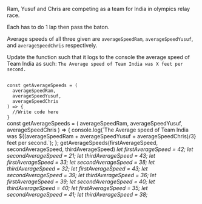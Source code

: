 Ram, Yusuf and Chris are
competing as a team for India
in olympics relay race. 

Each has to do 1 lap then
pass the baton.

Average speeds of all three
given are `averageSpeedRam`,
`averageSpeedYusuf`, and 
`averageSpeedChris` respectively.

Update the function such that
it logs to the console the
average speed of Team India
as such:
`The Average speed of Team India was X feet per second.`


<codeblock language="javascript" type="exercise" testMode="multipleInput">
<code>
const getAverageSpeeds = (
  averageSpeedRam,
  averageSpeedYusuf,
  averageSpeedChris
) => {
  //Write code here
}
</code>
<solution>
const getAverageSpeeds = (
  averageSpeedRam,
  averageSpeedYusuf,
  averageSpeedChris
) => {
  console.log(`The Average speed of Team India was ${(averageSpeedRam + averageSpeedYusuf + averageSpeedChris)/3} feet per second.`);
};

</solution>
<testcases>
<caller>
getAverageSpeeds(firstAverageSpeed, secondAverageSpeed, thirdAverageSpeed)
</caller>
<testcase>
<i>
let firstAverageSpeed = 42;
let secondAverageSpeed = 21;
let thirdAverageSpeed = 43;
</i>
</testcase>
<testcase>
<i>
let firstAverageSpeed = 33;
let secondAverageSpeed = 38;
let thirdAverageSpeed = 32;
</i>
</testcase>
<testcase>
<i>
let firstAverageSpeed = 43;
let secondAverageSpeed = 39;
let thirdAverageSpeed = 36;
</i>
</testcase>
<testcase>
<i>
let firstAverageSpeed = 39;
let secondAverageSpeed = 40;
let thirdAverageSpeed = 40;
</i>
</testcase>
<testcase>
<i>
let firstAverageSpeed = 35;
let secondAverageSpeed = 41;
let thirdAverageSpeed = 38;
</i>
</testcase>
</testcases>
</codeblock>
